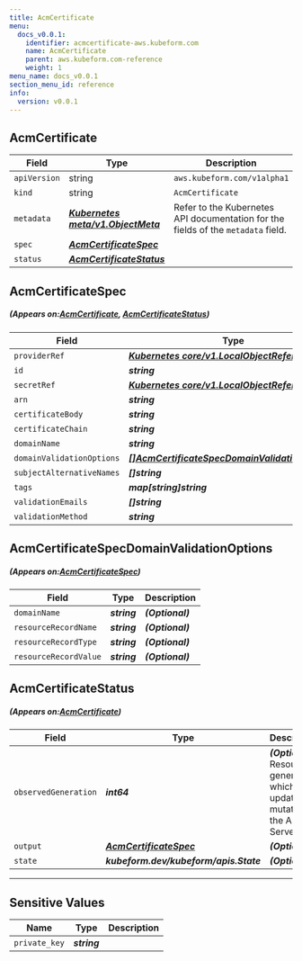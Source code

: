 ```yaml
---
title: AcmCertificate
menu:
  docs_v0.0.1:
    identifier: acmcertificate-aws.kubeform.com
    name: AcmCertificate
    parent: aws.kubeform.com-reference
    weight: 1
menu_name: docs_v0.0.1
section_menu_id: reference
info:
  version: v0.0.1
---
```


## AcmCertificate
| Field | Type | Description |
| ------ | ----- | ----------- |
| `apiVersion` | string | `aws.kubeform.com/v1alpha1` |
|    `kind` | string | `AcmCertificate` |
| `metadata` | ***[Kubernetes meta/v1.ObjectMeta](https://kubernetes.io/docs/reference/generated/kubernetes-api/v1.13/#objectmeta-v1-meta)***|Refer to the Kubernetes API documentation for the fields of the `metadata` field.|
| `spec` | ***[AcmCertificateSpec](#AcmCertificateSpec)***||
| `status` | ***[AcmCertificateStatus](#AcmCertificateStatus)***||
## AcmCertificateSpec
##### (Appears on:[AcmCertificate](#AcmCertificate), [AcmCertificateStatus](#AcmCertificateStatus))
| Field | Type | Description |
| ------ | ----- | ----------- |
| `providerRef` | ***[Kubernetes core/v1.LocalObjectReference](https://kubernetes.io/docs/reference/generated/kubernetes-api/v1.13/#localobjectreference-v1-core)***||
| `id` | ***string***||
| `secretRef` | ***[Kubernetes core/v1.LocalObjectReference](https://kubernetes.io/docs/reference/generated/kubernetes-api/v1.13/#localobjectreference-v1-core)***||
| `arn` | ***string***| ***(Optional)*** |
| `certificateBody` | ***string***| ***(Optional)*** |
| `certificateChain` | ***string***| ***(Optional)*** |
| `domainName` | ***string***| ***(Optional)*** |
| `domainValidationOptions` | ***[[]AcmCertificateSpecDomainValidationOptions](#AcmCertificateSpecDomainValidationOptions)***| ***(Optional)*** |
| `subjectAlternativeNames` | ***[]string***| ***(Optional)*** |
| `tags` | ***map[string]string***| ***(Optional)*** |
| `validationEmails` | ***[]string***| ***(Optional)*** |
| `validationMethod` | ***string***| ***(Optional)*** |
## AcmCertificateSpecDomainValidationOptions
##### (Appears on:[AcmCertificateSpec](#AcmCertificateSpec))
| Field | Type | Description |
| ------ | ----- | ----------- |
| `domainName` | ***string***| ***(Optional)*** |
| `resourceRecordName` | ***string***| ***(Optional)*** |
| `resourceRecordType` | ***string***| ***(Optional)*** |
| `resourceRecordValue` | ***string***| ***(Optional)*** |
## AcmCertificateStatus
##### (Appears on:[AcmCertificate](#AcmCertificate))
| Field | Type | Description |
| ------ | ----- | ----------- |
| `observedGeneration` | ***int64***| ***(Optional)*** Resource generation, which is updated on mutation by the API Server.|
| `output` | ***[AcmCertificateSpec](#AcmCertificateSpec)***| ***(Optional)*** |
| `state` | ***kubeform.dev/kubeform/apis.State***| ***(Optional)*** |
---
## Sensitive Values
| Name | Type | Description |
|------|------|-------------|
| `private_key` | ***string*** ||

